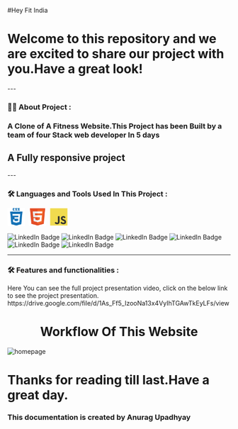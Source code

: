#Hey Fit India
<H1>Welcome to this repository and we are excited to share our project with you.Have a great look! </H1>
---

### :man_technologist: About Project :
<h3> A Clone of A Fitness Website.This Project has been Built by a team of four Stack web developer In 5 days </h3>
<h2> A Fully responsive project </h2>
---

### :hammer_and_wrench: Languages and Tools Used In This Project :
<div >
 
 
  <img src="https://github.com/devicons/devicon/blob/master/icons/css3/css3-plain-wordmark.svg"  title="CSS3" alt="CSS" width="40" height="40"/>&nbsp;
  <img src="https://github.com/devicons/devicon/blob/master/icons/html5/html5-original.svg" title="HTML5" alt="HTML" width="40" height="40"/>&nbsp;
  <img src="https://github.com/devicons/devicon/blob/master/icons/javascript/javascript-original.svg" title="JavaScript" alt="JavaScript" width="40" height="40"/>&nbsp;

 <img src="https://img.shields.io/badge/LinkedIn-blue?style=for-the-badge&logo=Express Js&logoColor=white" alt="LinkedIn Badge"/>
 <img src="https://img.shields.io/badge/Nodejs-black?style=for-the-badge&logo=Nodejs&logoColor=white" alt="LinkedIn Badge"/>
<img src="https://img.shields.io/badge/Stripe-black?style=for-the-badge&logo=Stripe&logoColor=white" alt="LinkedIn Badge"/>
<img src="https://img.shields.io/badge/Mongodb-black?style=for-the-badge&logo=MongoDb&logoColor=white" alt="LinkedIn Badge"/>
<img src="https://img.shields.io/badge/Splide-black?style=for-the-badge&logo=Splide&logoColor=white" alt="LinkedIn Badge"/>
<img src="https://img.shields.io/badge/Jquery-black?style=for-the-badge&logo=Jquery&logoColor=white" alt="LinkedIn Badge"/>

</div>

---

### :hammer_and_wrench: Features and functionalities :
<div >
Here You can see the full project presentation video, click on the below link to see the project presentation.
https://drive.google.com/file/d/1As_Ff5_IzooNa13x4VyIhTGAwTkEyLFs/view
</div>


<h1 align="center">Workflow Of This Website</h1>

<img src="https://aforanurag.github.io/assets/project-img3.a817b8bb.png" alt="homepage" />


<h1>Thanks for reading till last.Have a great day. </h1>
<h3>This documentation is created by Anurag Upadhyay</h3>












